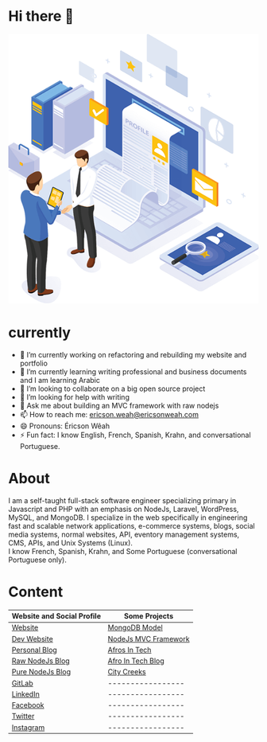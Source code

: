 # Hi there 👋

<p align="center">
  <img src="images/me.png" alt="Sublime's custom image"/>
</p>


# currently 

- 🔭 I’m currently working on refactoring and rebuilding my website and portfolio
- 🌱 I’m currently learning writing professional and business documents and I am learning Arabic
- 👯 I’m looking to collaborate on a big open source project
- 🤔 I’m looking for help with writing
- 💬 Ask me about building an MVC framework with raw nodejs
- 📫 How to reach me: ericson.weah@ericsonweah.com
- 😄 Pronouns: Éricson Wêah
- ⚡ Fun fact: I know English, French, Spanish, Krahn, and conversational Portuguese.

# About
I am a self-taught full-stack software engineer specializing primary in Javascript and PHP with an emphasis on NodeJs, Laravel, WordPress, MySQL, and MongoDB. I specialize in the web specifically in engineering fast and scalable network applications, e-commerce systems, blogs, social media systems, normal websites, API, eventory management systems, CMS, APIs, and Unix Systems (Linux). <br />
I know French, Spanish, Krahn, and Some Portuguese (conversational Portuguese only). <br />

# Content
<!-- Makes a bullet point list -->

Website and Social Profile | Some Projects |
--- | --- | 
[Website](https://www.ericsonweah.com) | [MongoDB Model](https://www.mongodbmodel.com) |
[Dev Website](https://www.ericsonweah.dev)| [NodeJs MVC Framework](https://www.ongojs.com) |
[Personal Blog](https://www.ericsonsweah.com) | [Afros In Tech](https://www.afrosintech.com) |
[Raw NodeJs Blog](https://www.rawnodejs.com) | [Afro In Tech Blog](https://www.afrosintech.org) |
[Pure NodeJs Blog](https://www.purenodejs.com) | [City Creeks](https://www.citycreaks.com) |
[GitLab](https://gitlab.com/ericsonweah)   | ----------------- |
[LinkedIn](https://www.linkedin.com/in/ericson-weah-b03600210/) | ----------------- |
[Facebook](https://www.facebook.com/Eric.S.Weah) | ----------------- |
[Twitter](https://twitter.com/EricsonWeah1)| ----------------- |
[Instagram](https://www.instagram.com/ericsonweah/) | ----------------- |
   
 



